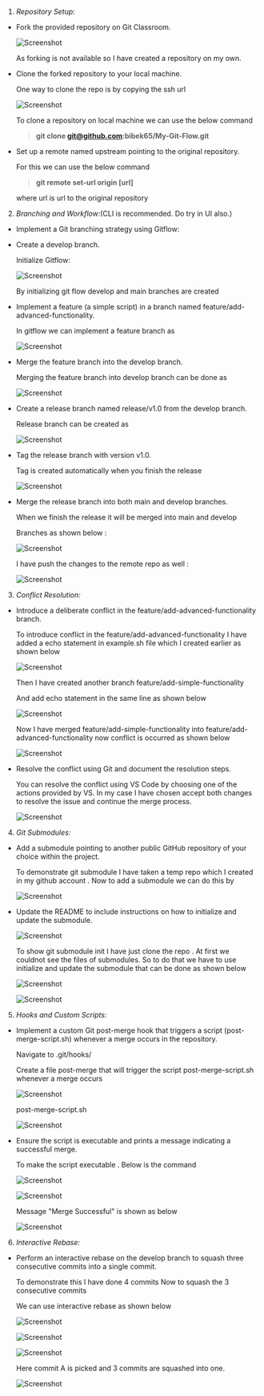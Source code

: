 1.  _Repository Setup:_

- Fork the provided repository on Git Classroom.

    ![Screenshot](materials/1.png)

    As forking is not available so I have created a repository on my own.

- Clone the forked repository to your local machine.

    One way to clone the repo is by copying the ssh url

    ![Screenshot](materials/2.png)

    To clone a repository on local machine we can use the below command

    > **git clone git@github.com:bibek65/My-Git-Flow.git**

- Set up a remote named upstream pointing to the original repository.

    For this we can use the below command

    > **git remote set-url origin [url]**

    where url is url to the original repository

2.  _Branching and Workflow:_(CLI is recommended. Do try in UI also.)

- Implement a Git branching strategy using Gitflow:

- Create a develop branch.

    Initialize Gitflow:

    ![Screenshot](materials/3.png)

    By initializing git flow develop and main branches are created

- Implement a feature (a simple script) in a branch named feature/add-advanced-functionality.

    In gitflow we can implement a feature branch as

    ![Screenshot](materials/4.png)

- Merge the feature branch into the develop branch.

    Merging the feature branch into develop branch can be done as

    ![Screenshot](materials/5.png)

- Create a release branch named release/v1.0 from the develop branch.

    Release branch can be created as

    ![Screenshot](materials/6.png)

- Tag the release branch with version v1.0.

    Tag is created automatically when you finish the release

    ![Screenshot](materials/7.png)

- Merge the release branch into both main and develop branches.

    When we finish the release it will be merged into main and develop

    Branches as shown below :

    ![Screenshot](materials/8.png)

    I have push the changes to the remote repo as well :

    ![Screenshot](materials/9.png)

3.  _Conflict Resolution:_

- Introduce a deliberate conflict in the feature/add-advanced-functionality branch.

    To introduce conflict in the feature/add-advanced-functionality I have added a echo statement in example.sh file which I created earlier as shown below

    ![Screenshot](materials/10.png)

    Then I have created another branch feature/add-simple-functionality

    And add echo statement in the same line as shown below

    ![Screenshot](materials/11.png)

    Now I have merged feature/add-simple-functionality into feature/add-advanced-functionality now conflict is occurred as shown below

    ![Screenshot](materials/12.png)

- Resolve the conflict using Git and document the resolution steps.

    You can resolve the conflict using VS Code by choosing one of the actions provided by VS. In my case I have chosen accept both changes to resolve the issue and continue the merge process.

    ![Screenshot](materials/13.png)

4. _Git Submodules:_

- Add a submodule pointing to another public GitHub repository of your choice within the project.

    To demonstrate git submodule I have taken a temp repo which I created in my github account . Now to add a submodule we can do this by

    ![Screenshot](materials/14.png)

- Update the README to include instructions on how to initialize and update the submodule.

    ![Screenshot](materials/15.png)

    To show git submodule init I have just clone the repo . At first we couldnot see the files of submodules. So to do that we have to use initialize and update the submodule that can be done as shown below

    ![Screenshot](materials/16.png)

    ![Screenshot](materials/17.png)

5.  _Hooks and Custom Scripts:_

- Implement a custom Git post-merge hook that triggers a script (post-merge-script.sh) whenever a merge occurs in the repository.

    Navigate to .git/hooks/

    Create a file post-merge that will trigger the script post-merge-script.sh whenever a merge occurs

    ![Screenshot](materials/18.png)

    post-merge-script.sh

    ![Screenshot](materials/19.png)

- Ensure the script is executable and prints a message indicating a successful merge.

    To make the script executable . Below is the command

    ![Screenshot](materials/20.png)

    ![Screenshot](materials/21.png)

    Message "Merge Successful" is shown as below

    ![Screenshot](materials/22.png)

6.  _Interactive Rebase:_

- Perform an interactive rebase on the develop branch to squash three consecutive commits into a single commit.

    To demonstrate this I have done 4 commits Now to squash the 3 consecutive commits

    We can use interactive rebase as shown below

    ![Screenshot](materials/23.png)

    ![Screenshot](materials/24.png)

    ![Screenshot](materials/25.png)

  Here commit A is picked and 3 commits are squashed into one.

    ![Screenshot](materials/26.png)
